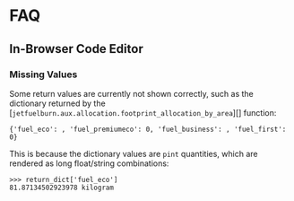 # FAQ

## In-Browser Code Editor

### Missing Values

Some return values are currently not shown correctly, such as the dictionary returned by the [`jetfuelburn.aux.allocation.footprint_allocation_by_area`][] function:

```
{'fuel_eco': , 'fuel_premiumeco': 0, 'fuel_business': , 'fuel_first': 0}
```

This is because the dictionary values are `pint` quantities, which are rendered as long float/string combinations:

```
>>> return_dict['fuel_eco']
81.87134502923978 kilogram
```